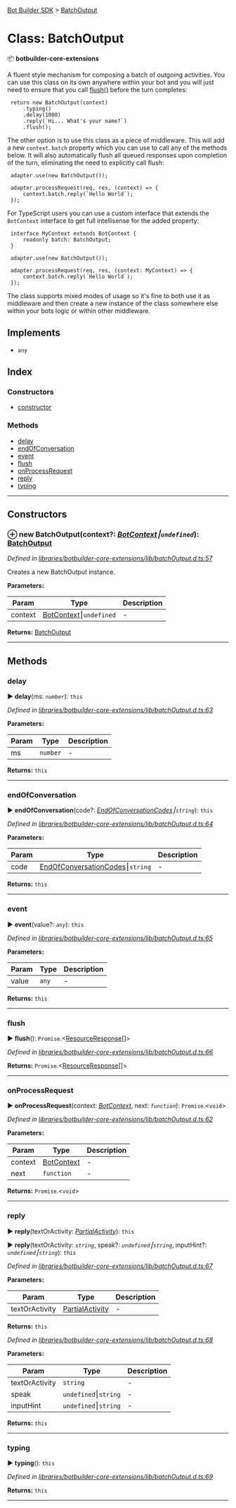 [Bot Builder SDK](../README.md) > [BatchOutput](../classes/botbuilder.batchoutput.md)



# Class: BatchOutput


:package: **botbuilder-core-extensions**

A fluent style mechanism for composing a batch of outgoing activities. You can use this class on its own anywhere within your bot and you will just need to ensure that you call [flush()](#flush) before the turn completes:

     return new BatchOutput(context)
         .typing()
         .delay(1000)
         .reply(`Hi... What's your name?`)
         .flush();

The other option is to use this class as a piece of middleware. This will add a new `context.batch` property which you can use to call any of the methods below. It will also automatically flush all queued responses upon completion of the turn, eliminating the need to explicitly call flush:

     adapter.use(new BatchOutput());

     adapter.processRequest(req, res, (context) => {
         context.batch.reply(`Hello World`);
     });

For TypeScript users you can use a custom interface that extends the `BotContext` interface to get full intellisense for the added property:

     interface MyContext extends BotContext {
         readonly batch: BatchOutput;
     }

     adapter.use(new BatchOutput());

     adapter.processRequest(req, res, (context: MyContext) => {
         context.batch.reply(`Hello World`);
     });

The class supports mixed modes of usage so it's fine to both use it as middleware and then create a new instance of the class somewhere else within your bots logic or within other middleware.

## Implements

* `any`

## Index

### Constructors

* [constructor](botbuilder.batchoutput.md#constructor)


### Methods

* [delay](botbuilder.batchoutput.md#delay)
* [endOfConversation](botbuilder.batchoutput.md#endofconversation)
* [event](botbuilder.batchoutput.md#event)
* [flush](botbuilder.batchoutput.md#flush)
* [onProcessRequest](botbuilder.batchoutput.md#onprocessrequest)
* [reply](botbuilder.batchoutput.md#reply)
* [typing](botbuilder.batchoutput.md#typing)



---
## Constructors
<a id="constructor"></a>


### ⊕ **new BatchOutput**(context?: *[BotContext](botbuilder.botcontext.md)⎮`undefined`*): [BatchOutput](botbuilder.batchoutput.md)


*Defined in [libraries/botbuilder-core-extensions/lib/batchOutput.d.ts:57](https://github.com/Microsoft/botbuilder-js/blob/99f6a4a/libraries/botbuilder-core-extensions/lib/batchOutput.d.ts#L57)*



Creates a new BatchOutput instance.


**Parameters:**

| Param | Type | Description |
| ------ | ------ | ------ |
| context | [BotContext](botbuilder.botcontext.md)⎮`undefined`   |  - |





**Returns:** [BatchOutput](botbuilder.batchoutput.md)

---


## Methods
<a id="delay"></a>

###  delay

► **delay**(ms: *`number`*): `this`



*Defined in [libraries/botbuilder-core-extensions/lib/batchOutput.d.ts:63](https://github.com/Microsoft/botbuilder-js/blob/99f6a4a/libraries/botbuilder-core-extensions/lib/batchOutput.d.ts#L63)*



**Parameters:**

| Param | Type | Description |
| ------ | ------ | ------ |
| ms | `number`   |  - |





**Returns:** `this`





___

<a id="endofconversation"></a>

###  endOfConversation

► **endOfConversation**(code?: *[EndOfConversationCodes](../enums/botbuilder.endofconversationcodes.md)⎮`string`*): `this`



*Defined in [libraries/botbuilder-core-extensions/lib/batchOutput.d.ts:64](https://github.com/Microsoft/botbuilder-js/blob/99f6a4a/libraries/botbuilder-core-extensions/lib/batchOutput.d.ts#L64)*



**Parameters:**

| Param | Type | Description |
| ------ | ------ | ------ |
| code | [EndOfConversationCodes](../enums/botbuilder.endofconversationcodes.md)⎮`string`   |  - |





**Returns:** `this`





___

<a id="event"></a>

###  event

► **event**(value?: *`any`*): `this`



*Defined in [libraries/botbuilder-core-extensions/lib/batchOutput.d.ts:65](https://github.com/Microsoft/botbuilder-js/blob/99f6a4a/libraries/botbuilder-core-extensions/lib/batchOutput.d.ts#L65)*



**Parameters:**

| Param | Type | Description |
| ------ | ------ | ------ |
| value | `any`   |  - |





**Returns:** `this`





___

<a id="flush"></a>

###  flush

► **flush**(): `Promise`.<[ResourceResponse](../interfaces/botbuilder.resourceresponse.md)[]>



*Defined in [libraries/botbuilder-core-extensions/lib/batchOutput.d.ts:66](https://github.com/Microsoft/botbuilder-js/blob/99f6a4a/libraries/botbuilder-core-extensions/lib/batchOutput.d.ts#L66)*





**Returns:** `Promise`.<[ResourceResponse](../interfaces/botbuilder.resourceresponse.md)[]>





___

<a id="onprocessrequest"></a>

###  onProcessRequest

► **onProcessRequest**(context: *[BotContext](botbuilder.botcontext.md)*, next: *`function`*): `Promise`.<`void`>



*Defined in [libraries/botbuilder-core-extensions/lib/batchOutput.d.ts:62](https://github.com/Microsoft/botbuilder-js/blob/99f6a4a/libraries/botbuilder-core-extensions/lib/batchOutput.d.ts#L62)*



**Parameters:**

| Param | Type | Description |
| ------ | ------ | ------ |
| context | [BotContext](botbuilder.botcontext.md)   |  - |
| next | `function`   |  - |





**Returns:** `Promise`.<`void`>





___

<a id="reply"></a>

###  reply

► **reply**(textOrActivity: *[Partial]()[Activity](../interfaces/botbuilder.activity.md)*): `this`

► **reply**(textOrActivity: *`string`*, speak?: *`undefined`⎮`string`*, inputHint?: *`undefined`⎮`string`*): `this`



*Defined in [libraries/botbuilder-core-extensions/lib/batchOutput.d.ts:67](https://github.com/Microsoft/botbuilder-js/blob/99f6a4a/libraries/botbuilder-core-extensions/lib/batchOutput.d.ts#L67)*



**Parameters:**

| Param | Type | Description |
| ------ | ------ | ------ |
| textOrActivity | [Partial]()[Activity](../interfaces/botbuilder.activity.md)   |  - |





**Returns:** `this`



*Defined in [libraries/botbuilder-core-extensions/lib/batchOutput.d.ts:68](https://github.com/Microsoft/botbuilder-js/blob/99f6a4a/libraries/botbuilder-core-extensions/lib/batchOutput.d.ts#L68)*



**Parameters:**

| Param | Type | Description |
| ------ | ------ | ------ |
| textOrActivity | `string`   |  - |
| speak | `undefined`⎮`string`   |  - |
| inputHint | `undefined`⎮`string`   |  - |





**Returns:** `this`





___

<a id="typing"></a>

###  typing

► **typing**(): `this`



*Defined in [libraries/botbuilder-core-extensions/lib/batchOutput.d.ts:69](https://github.com/Microsoft/botbuilder-js/blob/99f6a4a/libraries/botbuilder-core-extensions/lib/batchOutput.d.ts#L69)*





**Returns:** `this`





___


